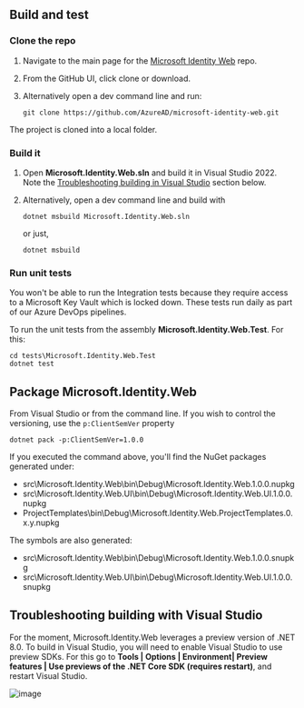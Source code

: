 ## Build and test

### Clone the repo

1. Navigate to the main page for the [Microsoft Identity Web](https://github.com/AzureAD/microsoft-identity-web) repo.
1. From the GitHub UI, click clone or download.
1. Alternatively open a dev command line and run:

   ```Shell
   git clone https://github.com/AzureAD/microsoft-identity-web.git
   ```

 The project is cloned into a local folder.

### Build it

1. Open **Microsoft.Identity.Web.sln** and build it in Visual Studio 2022. Note the [Troubleshooting building in Visual Studio](#troubleshooting-building-with-visual-studio) section below.

1. Alternatively, open a dev command line and build with

   ```Shell
   dotnet msbuild Microsoft.Identity.Web.sln
   ```

   or just,

   ```Shell
   dotnet msbuild
   ```

### Run unit tests

You won't be able to run the Integration tests because they require access to a Microsoft Key Vault which is locked down. These tests run daily as part of our Azure DevOps pipelines.

To run the unit tests from the assembly **Microsoft.Identity.Web.Test**. For this:

```Shell
cd tests\Microsoft.Identity.Web.Test
dotnet test
```

## Package Microsoft.Identity.Web

From Visual Studio or from the command line. If you wish to control the versioning, use the `p:ClientSemVer` property

```Shell
dotnet pack -p:ClientSemVer=1.0.0
```

If you executed the command above, you'll find the NuGet packages generated under:

- src\Microsoft.Identity.Web\bin\Debug\Microsoft.Identity.Web.1.0.0.nupkg
- src\Microsoft.Identity.Web.UI\bin\Debug\Microsoft.Identity.Web.UI.1.0.0.nupkg
- ProjectTemplates\bin\Debug\Microsoft.Identity.Web.ProjectTemplates.0.x.y.nupkg

The symbols are also generated:

- src\Microsoft.Identity.Web\bin\Debug\Microsoft.Identity.Web.1.0.0.snupkg
- src\Microsoft.Identity.Web.UI\bin\Debug\Microsoft.Identity.Web.UI.1.0.0.snupkg

## Troubleshooting building with Visual Studio

For the moment, Microsoft.Identity.Web leverages a preview version of .NET 8.0. To build in Visual Studio, you will need to enable Visual Studio to use preview SDKs. For this go to **Tools | Options | Environment| Preview features | Use previews of the .NET Core SDK (requires restart)**, and restart Visual Studio.

![image](https://user-images.githubusercontent.com/13203188/84913685-140d2480-b0bb-11ea-836c-ef6c547e381e.png)